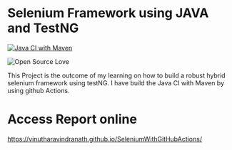 # Selenium Framework using JAVA and TestNG

[![Java CI with Maven](https://github.com/VinuthaRavindranath/SeleniumWithGitHubActions/actions/workflows/maven.yml/badge.svg)](https://github.com/VinuthaRavindranath/SeleniumWithGitHubActions/actions/workflows/maven.yml)

![Open Source Love](https://badges.frapsoft.com/os/v1/open-source.svg?v=103)

This Project is the outcome of my learning on how to build a robust hybrid selenium framework using testNG. I have build the Java CI with Maven by using github Actions.

# Access Report online
https://vinutharavindranath.github.io/SeleniumWithGitHubActions/
